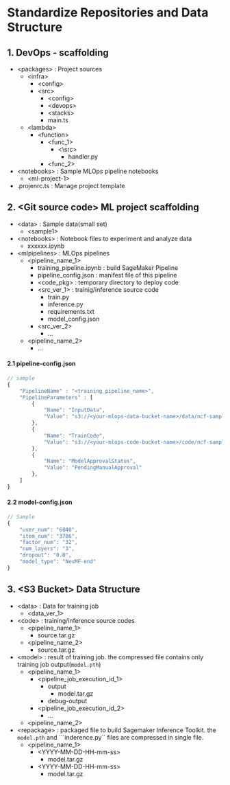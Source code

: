 # Standardize Repositories and Data Structure

## 1. DevOps - scaffolding
* \<packages> : Project sources
    * \<infra>
        * \<config>
        * \<src>
            * \<config>
            * \<devops>
            * \<stacks>
            * main.ts
    * \<lambda>
        * \<function>
            * \<func_1>
                * <\src>
                    * handler.py
            * \<func_2>
* \<notebooks> : Sample MLOps pipeline notebooks
    * \<ml-project-1> 
* .projenrc.ts : Manage project template


## 2. \<Git source code> ML project  scaffolding

* \<data> : Sample data(small set)
    * \<sample1>
* \<notebooks> : Notebook files to experiment and analyze data
    * xxxxxx.ipynb
* \<mlpipelines> : MLOps pipelines
    * \<pipeline_name_1>
        * training_pipeline.ipynb : build SageMaker Pipeline
        * pipeline_config.json : manifest file of this pipeline
        * \<code_pkg> : temporary directory to deploy code
        * \<src_ver_1> : trainig/inference source code
            * train.py
            * inference.py
            * requirements.txt
            * model_config.json
        * \<src_ver_2>
            * ...
    * \<pipeline_name_2>
        * ...



#### 2.1 pipeline-config.json
```javascript
// sample
{
    "PipelineName" : "<training_pipeline_name>",
    "PipelineParameters" : [
        { 
            "Name": "InputData", 
            "Value": "s3://<your-mlops-data-bucket-name>/data/ncf-sample"
        },
        { 
            "Name": "TrainCode", 
            "Value": "s3://<your-mlops-code-bucket-name>/code/ncf-sample/source.tar.gz"
        },
        { 
            "Name": "ModelApprovalStatus", 
            "Value": "PendingManualApproval"
        },
    ]
}
```

#### 2.2 model-config.json
```javascript
// Sample
{
    "user_num": "6040",
    "item_num": "3706",
    "factor_num": "32",
    "num_layers": "3",
    "dropout": "0.0",
    "model_type": "NeuMF-end"
}
```


## 3. \<S3 Bucket> Data Structure

* \<data> : Data for training job
    * \<data_ver_1>
* \<code> : training/inference source codes
    * \<pipeline_name_1>
        * source.tar.gz
    * \<pipeline_name_2>
        * source.tar.gz
* \<model> : result of training job. the compressed file contains only training job output(```model.pth```)
    * \<pipeline_name_1>
        * \<pipeline_job_execution_id_1>
            * output
                * model.tar.gz
            * debug-output
        * \<pipeline_job_execution_id_2>
            * ...
    * \<pipeline_name_2>
* \<repackage> : packaged file to build Sagemaker Inference Toolkit. the ```model.pth``` and ```inderence.py`` files are compressed in single file.
    * \<pipeline_name_1>
        * \<YYYY-MM-DD-HH-mm-ss>
            * model.tar.gz
        * \<YYYY-MM-DD-HH-mm-ss>
            * model.tar.gz

